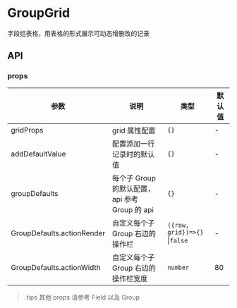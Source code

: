 # GroupGrid

字段组表格，用表格的形式展示可动态增删改的记录

## API

### props

| 参数 | 说明 | 类型 | 默认值 |
| --- | --- | --- | --- |
| gridProps | grid 属性配置 | `{}` | - |
| addDefaultValue | 配置添加一行记录时的默认值 | `{}` | - |
| groupDefaults | 每个子 Group 的默认配置，api 参考 Group 的 api | `{}` | - |
| GroupDefaults.actionRender | 自定义每个子 Group 右边的操作栏 | `({row, grid})=>{}` \|`false` | - |
| GroupDefaults.actionWidth | 自定义每个子 Group 右边的操作栏宽度 | `number` | 80 |

> .tips 其他 props 请参考 Field 以及 Group
